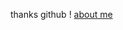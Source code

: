thanks github ! [about me](https://github.com/techbirds/dev-blog/blob/master/%5B2014-06-13%5D%20about%20me.md)

